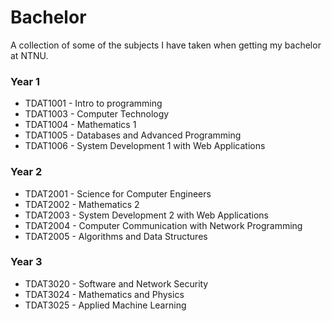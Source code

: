 # Bachelor
A collection of some of the subjects I have taken when getting my bachelor at NTNU.

### Year 1
- TDAT1001 - Intro to programming
- TDAT1003 - Computer Technology
- TDAT1004 - Mathematics 1
- TDAT1005 - Databases and Advanced Programming
- TDAT1006 - System Development 1 with Web Applications

### Year 2
- TDAT2001 - Science for Computer Engineers
- TDAT2002 - Mathematics 2
- TDAT2003 - System Development 2 with Web Applications
- TDAT2004 - Computer Communication with Network Programming
- TDAT2005 - Algorithms and Data Structures

### Year 3
- TDAT3020 - Software and Network Security
- TDAT3024 - Mathematics and Physics
- TDAT3025 - Applied Machine Learning
